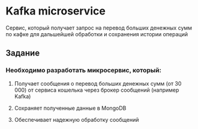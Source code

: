 # Kafka microservice

Сервис, который получает запрос на перевод больших денежных сумм по кафке для дальшейшей обработки и сохранения истории операций

## Задание
### Необходимо разработать микросервис, который:

1. Получает сообщения о перевод больших денежных сумм (от 30 000) от сервиса кошелька через брокер сообщений (например Kafka)

2. Сохраняет полученные данные в MongoDB

3. Обеспечивает надежную обработку сообщений
